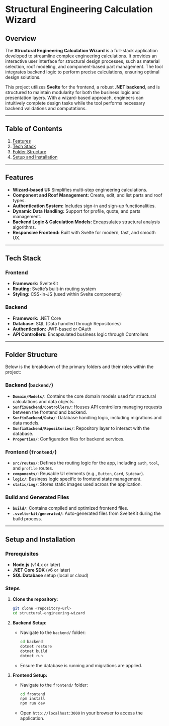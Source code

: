 # Structural Engineering Calculation Wizard

## Overview

The **Structural Engineering Calculation Wizard** is a full-stack application developed to streamline complex engineering calculations. It provides an interactive user interface for structural design processes, such as material selection, roof modeling, and component-based part management. The tool integrates backend logic to perform precise calculations, ensuring optimal design solutions.

This project utilizes **Svelte** for the frontend, a robust **.NET backend**, and is structured to maintain modularity for both the business logic and presentation layers. With a wizard-based approach, engineers can intuitively complete design tasks while the tool performs necessary backend validations and computations.

---

## Table of Contents

1. [Features](#features)  
2. [Tech Stack](#tech-stack)  
3. [Folder Structure](#folder-structure)  
4. [Setup and Installation](#setup-and-installation)  

---

## Features

- **Wizard-based UI:** Simplifies multi-step engineering calculations.
- **Component and Roof Management:** Create, edit, and list parts and roof types.
- **Authentication System:** Includes sign-in and sign-up functionalities.
- **Dynamic Data Handling:** Support for profile, quote, and parts management.
- **Backend Logic & Calculation Models:** Encapsulates structural analysis algorithms.
- **Responsive Frontend:** Built with Svelte for modern, fast, and smooth UX.

---

## Tech Stack

### Frontend
- **Framework:** SvelteKit
- **Routing:** Svelte’s built-in routing system  
- **Styling:** CSS-in-JS (used within Svelte components)

### Backend
- **Framework:** .NET Core  
- **Database:** SQL (Data handled through Repositories)  
- **Authentication:** JWT-based or OAuth  
- **API Controllers:** Encapsulated business logic through Controllers

---

## Folder Structure

Below is the breakdown of the primary folders and their roles within the project:

### Backend (`backend/`)
- **`Domain/Models/`**: Contains the core domain models used for structural calculations and data objects.  
- **`SunfixBackend/Controllers/`**: Houses API controllers managing requests between the frontend and backend.
- **`SunfixBackend/Data/`**: Database handling logic, including migrations and data models.
- **`SunfixBackend/Repositories/`**: Repository layer to interact with the database.
- **`Properties/`**: Configuration files for backend services.

### Frontend (`frontend/`)
- **`src/routes/`**: Defines the routing logic for the app, including `auth`, `tool`, and `profile` routes.
- **`components/`**: Reusable UI elements (e.g., `Button`, `Card`, `Sidebar`).
- **`logic/`**: Business logic specific to frontend state management.
- **`static/img/`**: Stores static images used across the application.

### Build and Generated Files
- **`build/`**: Contains compiled and optimized frontend files.
- **`.svelte-kit/generated/`**: Auto-generated files from SvelteKit during the build process.

---

## Setup and Installation

### Prerequisites
- **Node.js** (v14.x or later)
- **.NET Core SDK** (v6 or later)
- **SQL Database** setup (local or cloud)

### Steps

1. **Clone the repository:**
   ```bash
   git clone <repository-url>
   cd structural-engineering-wizard
   ```

2. **Backend Setup:**
   - Navigate to the `backend/` folder:
     ```bash
     cd backend
     dotnet restore
     dotnet build
     dotnet run
     ```
   - Ensure the database is running and migrations are applied.

3. **Frontend Setup:**
   - Navigate to the `frontend/` folder:
     ```bash
     cd frontend
     npm install
     npm run dev
     ```
   - Open `http://localhost:3000` in your browser to access the application.
